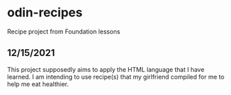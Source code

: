 # odin-recipes
Recipe project from Foundation lessons

12/15/2021
----------

This project supposedly aims to apply the HTML language that I have learned. I am intending to use recipe(s) that my girlfriend compiled for me to help me eat healthier.